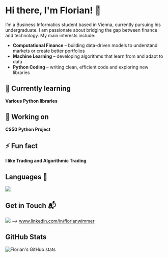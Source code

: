 # Hi there, I'm Florian! 👋

I’m a Business Informatics student based in Vienna, currently pursuing his undergraduate. I am passionate about bridging the gap between finance and technology. My main interests include:

- **Computational Finance** – building data-driven models to understand markets or create better portfolios  
- **Machine Learning** – developing algorithms that learn from and adapt to data  
- **Python Coding** – writing clean, efficient code and exploring new libraries  


## 🌱 Currently learning

**Various Python libraries**


## 🔭 Working on

**CS50 Python Project**


## ⚡ Fun fact

**I like Trading and Algorithmic Trading**


## Languages 🧠

<img src="https://img.shields.io/badge/Python-4B8BBE?style=for-the-badge&logo=python&logoColor=yellow" />


## Get in Touch 📬

<img src="https://img.shields.io/badge/LinkedIn-0077B5?style=for-the-badge&logo=linkedin&logoColor=white" />  -->  www.linkedin.com/in/florianwimmer


## GitHub Stats

![Florian's GitHub stats](https://github-readme-stats.vercel.app/api?username=floriancodewim&show_icons=true&theme=tokyonight)





<!---
floriancodewim/floriancodewim is a ✨ special ✨ repository because its `README.md` (this file) appears on your GitHub profile.
You can click the Preview link to take a look at your changes.
--->
